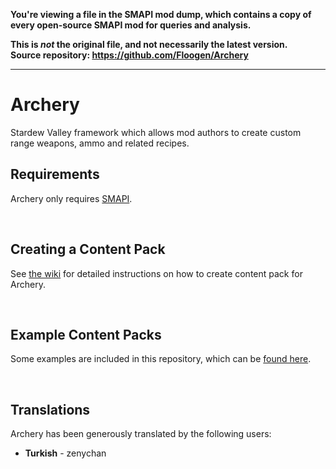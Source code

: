 **You're viewing a file in the SMAPI mod dump, which contains a copy of every open-source SMAPI mod
for queries and analysis.**

**This is _not_ the original file, and not necessarily the latest version.**  
**Source repository: https://github.com/Floogen/Archery**

----

# Archery
Stardew Valley framework which allows mod authors to create custom range weapons, ammo and related recipes.
 
## Requirements
Archery only requires [SMAPI](https://smapi.io/).

&nbsp;
## Creating a Content Pack
See [the wiki](https://github.com/Floogen/Archery/wiki) for detailed instructions on how to create content pack for Archery.

&nbsp;
## Example Content Packs
Some examples are included in this repository, which can be [found here](https://github.com/Floogen/Archery/tree/development/Archery/Examples).

&nbsp;
## Translations
Archery has been generously translated by the following users:

- **Turkish** - zenychan
